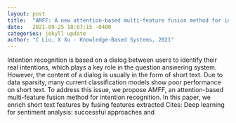```yaml
---
layout: post
title:  "AMFF: A new attention-based multi-feature fusion method for intention recognition"
date:   2021-09-25 18:07:15 -0400
categories: jekyll update
author: "C Liu, X Xu - Knowledge-Based Systems, 2021"
---
```

Intention recognition is based on a dialog between users to identify their real intentions, which plays a key role in the question answering system. However, the content of a dialog is usually in the form of short text. Due to data sparsity, many current classification models show poor performance on short text. To address this issue, we propose AMFF, an attention-based multi-feature fusion method for intention recognition. In this paper, we enrich short text features by fusing features extracted Cites: Deep learning for sentiment analysis: successful approaches and